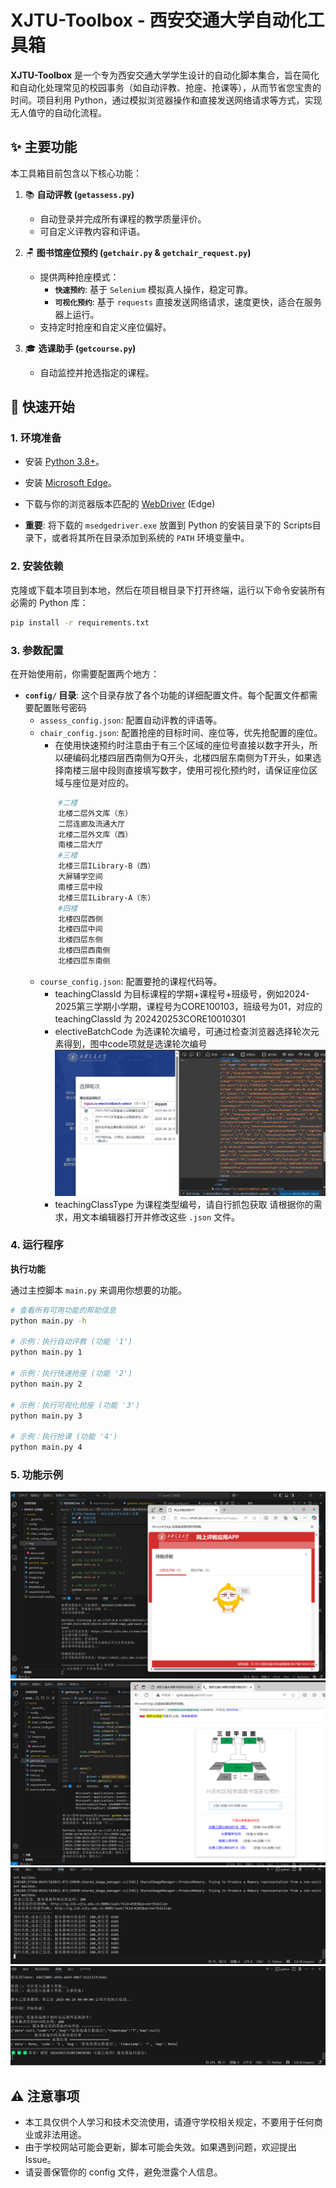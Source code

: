 # XJTU-Toolbox - 西安交通大学自动化工具箱

**XJTU-Toolbox** 是一个专为西安交通大学学生设计的自动化脚本集合，旨在简化和自动化处理常见的校园事务（如自动评教、抢座、抢课等），从而节省您宝贵的时间。项目利用 Python，通过模拟浏览器操作和直接发送网络请求等方式，实现无人值守的自动化流程。

## ✨ 主要功能

本工具箱目前包含以下核心功能：

1.  📚 **自动评教 (`getassess.py`)**
    *   自动登录并完成所有课程的教学质量评价。
    *   可自定义评教内容和评语。

2.  🪑 **图书馆座位预约 (`getchair.py` & `getchair_request.py`)**
    *   提供两种抢座模式：
        *   **`快速预约`**: 基于 `Selenium` 模拟真人操作，稳定可靠。
        *   **`可视化预约`**: 基于 `requests` 直接发送网络请求，速度更快，适合在服务器上运行。
    *   支持定时抢座和自定义座位偏好。

3.  🎓 **选课助手 (`getcourse.py`)**
    *   自动监控并抢选指定的课程。


## 🚀 快速开始

### 1. 环境准备

*   安装 [Python 3.8+](https://www.python.org/downloads/)。

*   安装 [Microsoft Edge](https://www.microsoft.com/edge)。

*   下载与你的浏览器版本匹配的 [WebDriver](https://developer.microsoft.com/en-us/microsoft-edge/tools/webdriver/) (Edge) 

*   **重要**: 将下载的 `msedgedriver.exe` 放置到 Python 的安装目录下的 Scripts目录下，或者将其所在目录添加到系统的 `PATH` 环境变量中。

### 2. 安装依赖

克隆或下载本项目到本地，然后在项目根目录下打开终端，运行以下命令安装所有必需的 Python 库：

```bash
pip install -r requirements.txt
```

### 3. 参数配置

在开始使用前，你需要配置两个地方：

*   **`config/` 目录**: 这个目录存放了各个功能的详细配置文件。每个配置文件都需要配置账号密码
    *   `assess_config.json`: 配置自动评教的评语等。
    *   `chair_config.json`: 配置抢座的目标时间、座位等，优先抢配置的座位。
        - 在使用快速预约时注意由于有三个区域的座位号直接以数字开头，所以硬编码北楼四层西南侧为Q开头，北楼四层东南侧为T开头，如果选择南楼三层中段则直接填写数字，使用可视化预约时，请保证座位区域与座位是对应的。
        ```bash
            #二楼
            北楼二层外文库（东）
            二层连廊及流通大厅
            北楼二层外文库（西）
            南楼二层大厅
            #三楼
            北楼三层ILibrary-B（西）
            大屏辅学空间
            南楼三层中段
            北楼三层ILibrary-A（东）
            #四楼
            北楼四层西侧
            北楼四层中间
            北楼四层东侧
            北楼四层西南侧
            北楼四层东南侧
        ```
    *   `course_config.json`: 配置要抢的课程代码等。
        - teachingClassId 为目标课程的学期+课程号+班级号，例如2024-2025第三学期小学期，课程号为CORE100103，班级号为01，对应的 teachingClassId 为 202420253CORE10010301
        - electiveBatchCode 为选课轮次编号，可通过检查浏览器选择轮次元素得到，图中code项就是选课轮次编号![alt text](img/image.png)
        - teachingClassType 为课程类型编号，请自行抓包获取
    请根据你的需求，用文本编辑器打开并修改这些 `.json` 文件。

### 4. 运行程序

**执行功能**

通过主控脚本 `main.py` 来调用你想要的功能。

```bash
# 查看所有可用功能的帮助信息
python main.py -h

# 示例：执行自动评教 (功能 '1')
python main.py 1

# 示例：执行快速抢座 (功能 '2')
python main.py 2

# 示例：执行可视化抢座 (功能 '3')
python main.py 3

# 示例：执行抢课 (功能 '4')
python main.py 4
```

### 5. 功能示例
![1](img/1.png)
![2](img/2.png)
![3](img/3.png)
![4](img/4.png)

## ⚠️ 注意事项

*   本工具仅供个人学习和技术交流使用，请遵守学校相关规定，不要用于任何商业或非法用途。
*   由于学校网站可能会更新，脚本可能会失效。如果遇到问题，欢迎提出 Issue。
*   请妥善保管你的 config 文件，避免泄露个人信息。
